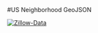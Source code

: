 #US Neighborhood GeoJSON

[![Zillow-Data](http://www.zillowstatic.com/vstatic/89ef69c/static/logos/Zillow_Logo_HoodsProvided_RightAligned.gif)](http://www.zillow.com/howto/api/neighborhood-boundaries.htm)